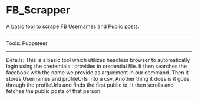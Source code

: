 # FB_Scrapper
A basic tool to scrape FB Usernames and Public posts.


-----------------
Tools: Puppeteer


----------------
Details:
This is a basic tool which utilizes headless browser to automatically login using the credentials I provides in credential file. It then searches the facebook with the name we provide as arguement in our command. Then it stores Usernames and profileUrls into a csv. Another thing it does is it goes through the profileUrls and finds the first public id. It then scrolls and fetches the public posts of that person. 